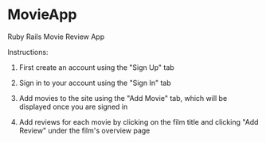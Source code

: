 # MovieApp
Ruby Rails Movie Review App

Instructions: 

1) First create an account using the "Sign Up" tab

2) Sign in to your account using the "Sign In" tab

3) Add movies to the site using the "Add Movie" tab, which will be displayed once you are signed in 

4) Add reviews for each movie by clicking on the film title and clicking "Add Review" under the film's overview page
